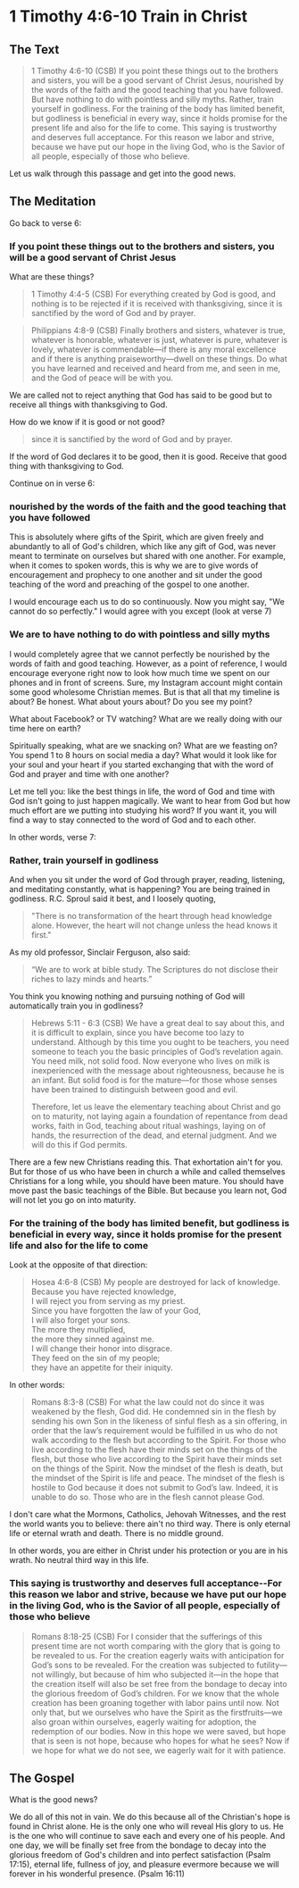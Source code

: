 # 1 Timothy 4:6-10 Train in Christ

## The Text

>1 Timothy 4:6-10 (CSB) If you point these things out to the brothers and sisters, you will be a good servant of Christ Jesus, nourished by the words of the faith and the good teaching that you have followed. But have nothing to do with pointless and silly myths. Rather, train yourself in godliness. For the training of the body has limited benefit, but godliness is beneficial in every way, since it holds promise for the present life and also for the life to come. This saying is trustworthy and deserves full acceptance. For this reason we labor and strive, because we have put our hope in the living God, who is the Savior of all people, especially of those who believe.


Let us walk through this passage and get into the good news.
## The Meditation

Go back to verse 6:

### If you point these things out to the brothers and sisters, you will be a good servant of Christ Jesus

What are these things?

>1 Timothy 4:4-5 (CSB) For everything created by God is good, and nothing is to be rejected if it is received with thanksgiving, since it is sanctified by the word of God and by prayer.

>Philippians 4:8-9 (CSB) Finally brothers and sisters, whatever is true, whatever is honorable, whatever is just, whatever is pure, whatever is lovely, whatever is commendable—if there is any moral excellence and if there is anything praiseworthy—dwell on these things. Do what you have learned and received and heard from me, and seen in me, and the God of peace will be with you.

We are called not to reject anything that God has said to be good but to receive all things with thanksgiving to God.

How do we know if it is good or not good?

>since it is sanctified by the word of God and by prayer.

If the word of God declares it to be good, then it is good. Receive that good thing with thanksgiving to God.

Continue on in verse 6:

### nourished by the words of the faith and the good teaching that you have followed

This is absolutely where gifts of the Spirit, which are given freely and abundantly to all of God's children, which like any gift of God, was never meant to terminate on ourselves but shared with one another. For example, when it comes to spoken words, this is why we are to give words of encouragement and prophecy to one another and sit under the good teaching of the word and preaching of the gospel to one another.

I would encourage each us to do so continuously. Now you might say, "We cannot do so perfectly." I would agree with you except (look at verse 7)

### We are to have nothing to do with pointless and silly myths

I would completely agree that we cannot perfectly be nourished by the words of faith and good teaching. However, as a point of reference, I would encourage everyone right now to look how much time we spent on our phones and in front of screens. Sure, my Instagram account might contain some good wholesome Christian memes. But is that all that my timeline is about? Be honest. What about yours about? Do you see my point?

What about Facebook? or TV watching? What are we really doing with our time here on earth?

Spiritually speaking, what are we snacking on? What are we feasting on? You spend 1 to 8 hours on social media a day? What would it look like for your soul and your heart if you started exchanging that with the word of God and prayer and time with one another?

Let me tell you: like the best things in life, the word of God and time with God isn't going to just happen magically. We want to hear from God but how much effort are we putting into studying his word? If you want it, you will find a way to stay connected to the word of God and to each other.

In other words, verse 7:

### Rather, train yourself in godliness

And when you sit under the word of God through prayer, reading, listening, and meditating constantly, what is happening? You are being trained in godliness. R.C. Sproul said it best, and I loosely quoting,

>"There is no transformation of the heart through head knowledge alone. However, the heart will not change unless the head knows it first."

As my old professor, Sinclair Ferguson, also said:

>“We are to work at bible study. The Scriptures do not disclose their riches to lazy minds and hearts.”

You think you knowing nothing and pursuing nothing of God will automatically train you in godliness?

>Hebrews 5:11 - 6:3 (CSB) We have a great deal to say about this, and it is difficult to explain, since you have become too lazy to understand. Although by this time you ought to be teachers, you need someone to teach you the basic principles of God’s revelation again. You need milk, not solid food. Now everyone who lives on milk is inexperienced with the message about righteousness, because he is an infant. But solid food is for the mature—for those whose senses have been trained to distinguish between good and evil.
>
>Therefore, let us leave the elementary teaching about Christ and go on to maturity, not laying again a foundation of repentance from dead works, faith in God, teaching about ritual washings, laying on of hands, the resurrection of the dead, and eternal judgment. And we will do this if God permits.

There are a few new Christians reading this. That exhortation ain't for you. But for those of us who have been in church a while and called themselves Christians for a long while, you should have been mature. You should have move past the basic teachings of the Bible. But because you learn not, God will not let you go on into maturity.

### For the training of the body has limited benefit, but godliness is beneficial in every way, since it holds promise for the present life and also for the life to come

Look at the opposite of that direction:

>Hosea 4:6-8 (CSB)
>My people are destroyed for lack of knowledge.  
>Because you have rejected knowledge,  
>I will reject you from serving as my priest.  
>Since you have forgotten the law of your God,  
>I will also forget your sons.  
>The more they multiplied,  
>the more they sinned against me.  
>I will change their honor into disgrace.  
>They feed on the sin of my people;  
>they have an appetite for their iniquity.

In other words:

>Romans 8:3-8 (CSB) For what the law could not do since it was weakened by the flesh, God did. He condemned sin in the flesh by sending his own Son in the likeness of sinful flesh as a sin offering, in order that the law’s requirement would be fulfilled in us who do not walk according to the flesh but according to the Spirit. For those who live according to the flesh have their minds set on the things of the flesh, but those who live according to the Spirit have their minds set on the things of the Spirit. Now the mindset of the flesh is death, but the mindset of the Spirit is life and peace. The mindset of the flesh is hostile to God because it does not submit to God’s law. Indeed, it is unable to do so. Those who are in the flesh cannot please God.

I don't care what the Mormons, Catholics, Jehovah Witnesses, and the rest the world wants you to believe: there ain't no third way. There is only eternal life or eternal wrath and death. There is no middle ground.

In other words, you are either in Christ under his protection or you are in his wrath. No neutral third way in this life.

### This saying is trustworthy and deserves full acceptance--For this reason we labor and strive, because we have put our hope in the living God, who is the Savior of all people, especially of those who believe

>Romans 8:18-25 (CSB) For I consider that the sufferings of this present time are not worth comparing with the glory that is going to be revealed to us. For the creation eagerly waits with anticipation for God’s sons to be revealed. For the creation was subjected to futility—not willingly, but because of him who subjected it—in the hope that the creation itself will also be set free from the bondage to decay into the glorious freedom of God’s children. For we know that the whole creation has been groaning together with labor pains until now. Not only that, but we ourselves who have the Spirit as the firstfruits—we also groan within ourselves, eagerly waiting for adoption, the redemption of our bodies. Now in this hope we were saved, but hope that is seen is not hope, because who hopes for what he sees? Now if we hope for what we do not see, we eagerly wait for it with patience.

## The Gospel

What is the good news?

We do all of this not in vain. We do this because all of the Christian's hope is found in Christ alone. He is the only one who will reveal His glory to us. He is the one who will continue to save each and every one of his people. And one day, we will be finally set free from the bondage to decay into the glorious freedom of God's children and into perfect satisfaction (Psalm 17:15), eternal life, fullness of joy, and pleasure evermore because we will forever in his wonderful presence. (Psalm 16:11)

